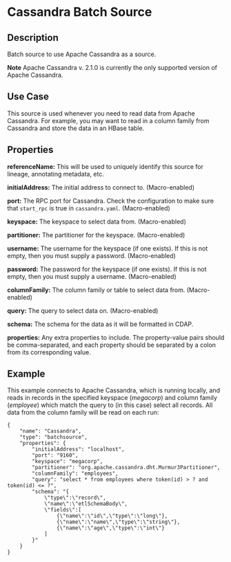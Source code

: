 # Cassandra Batch Source


Description
-----------
Batch source to use Apache Cassandra as a source.

**Note** Apache Cassandra v. 2.1.0 is currently the only supported version of Apache Cassandra.


Use Case
--------
This source is used whenever you need to read data from Apache Cassandra.
For example, you may want to read in a column family from Cassandra
and store the data in an HBase table.


Properties
----------
**referenceName:** This will be used to uniquely identify this source for lineage, annotating metadata, etc.

**initialAddress:** The initial address to connect to. (Macro-enabled)

**port:** The RPC port for Cassandra.
Check the configuration to make sure that ``start_rpc`` is true in ``cassandra.yaml``. (Macro-enabled)

**keyspace:** The keyspace to select data from. (Macro-enabled)

**partitioner:** The partitioner for the keyspace. (Macro-enabled)

**username:** The username for the keyspace (if one exists).
If this is not empty, then you must supply a password. (Macro-enabled)

**password:** The password for the keyspace (if one exists).
If this is not empty, then you must supply a username. (Macro-enabled)

**columnFamily:** The column family or table to select data from. (Macro-enabled)

**query:** The query to select data on. (Macro-enabled)

**schema:** The schema for the data as it will be formatted in CDAP.

**properties:** Any extra properties to include. The property-value pairs should be comma-separated,
and each property should be separated by a colon from its corresponding value.


Example
-------
This example connects to Apache Cassandra, which is running locally, and reads in records in the
specified keyspace (*megacorp*) and column family (*employee*) which match the query to (in this case) select all records.
All data from the column family will be read on each run:

    {
        "name": "Cassandra",
        "type": "batchsource",
        "properties": {
            "initialAddress": "localhost",
            "port": "9160",
            "keyspace": "megacorp",
            "partitioner": "org.apache.cassandra.dht.Murmur3Partitioner",
            "columnFamily": "employees",
            "query": "select * from employees where token(id) > ? and token(id) <= ?",
            "schema": "{
                \"type\":\"record\",
                \"name\":\"etlSchemaBody\",
                \"fields\":[
                    {\"name\":\"id\",\"type\":\"long\"},
                    {\"name\":\"name\",\"type\":\"string\"},
                    {\"name\":\"age\",\"type\":\"int\"}
                ]
            }"
        }
    }
